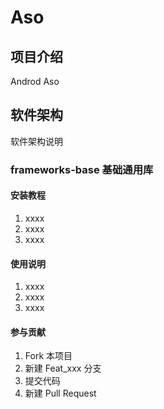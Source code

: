 # Aso

## 项目介绍
Androd Aso

## 软件架构
软件架构说明
### frameworks-base 基础通用库


#### 安装教程

1. xxxx
2. xxxx
3. xxxx

#### 使用说明

1. xxxx
2. xxxx
3. xxxx

#### 参与贡献

1. Fork 本项目
2. 新建 Feat_xxx 分支
3. 提交代码
4. 新建 Pull Request
